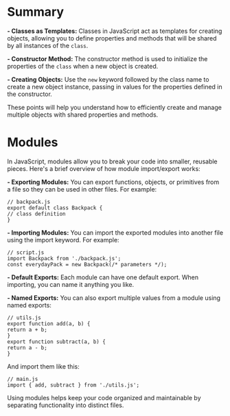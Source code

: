 # Summary

**- Classes as Templates:** Classes in JavaScript act as templates for creating objects, allowing you to define properties and methods that will be shared by all instances of the `class`.

**- Constructor Method:** The constructor method is used to initialize the properties of the `class` when a new object is created.

**- Creating Objects:** Use the `new` keyword followed by the class name to create a new object instance, passing in values for the properties defined in the constructor.

These points will help you understand how to efficiently create and manage multiple objects with shared properties and methods.

# Modules

In JavaScript, modules allow you to break your code into smaller, reusable pieces. Here's a brief overview of how module import/export works:

**- Exporting Modules:** You can export functions, objects, or primitives from a file so they can be used in other files. For example:

```
// backpack.js
export default class Backpack {
// class definition
}
```

**- Importing Modules:** You can import the exported modules into another file using the import keyword. For example:

```
// script.js
import Backpack from './backpack.js';
const everydayPack = new Backpack(/* parameters */);
```

**- Default Exports:** Each module can have one default export. When importing, you can name it anything you like.

**- Named Exports:** You can also export multiple values from a module using named exports:

```
// utils.js
export function add(a, b) {
return a + b;
}
export function subtract(a, b) {
return a - b;
}
```

And import them like this:

```
// main.js
import { add, subtract } from './utils.js';
```

Using modules helps keep your code organized and maintainable by separating functionality into distinct files.
